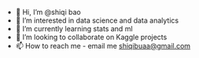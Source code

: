 - 👋 Hi, I’m @shiqi bao
- 👀 I’m interested in data science and data analytics
- 🌱 I’m currently learning stats and ml
- 💞️ I’m looking to collaborate on Kaggle projects
- 📫 How to reach me - email me shiqibuaa@gmail.com

<!---
shbao6/shbao6 is a ✨ special ✨ repository because its `README.md` (this file) appears on your GitHub profile.
You can click the Preview link to take a look at your changes.
--->
